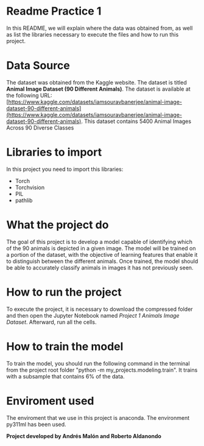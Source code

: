 ﻿# Readme Practice 1

In this README, we will explain where the data was obtained from, as well as list the libraries necessary to execute the files and how to run this project.


# Data Source
The dataset was obtained from the Kaggle website. The dataset is titled **Animal Image Dataset (90 Different Animals)**. The dataset is available at the following URL: [https://www.kaggle.com/datasets/iamsouravbanerjee/animal-image-dataset-90-different-animals](https://www.kaggle.com/datasets/iamsouravbanerjee/animal-image-dataset-90-different-animals). This dataset contains 5400 Animal Images Across 90 Diverse Classes




# Libraries to import

In this project you need to import this libraries:

 - Torch
 - Torchvision
 - PIL
 - pathlib

# What the project do
The goal of this project is to develop a model capable of identifying which of the 90 animals is depicted in a given image. The model will be trained on a portion of the dataset, with the objective of learning features that enable it to distinguish between the different animals. Once trained, the model should be able to accurately classify animals in images it has not previously seen.

# How to run the project 
To execute the project, it is necessary to download the compressed folder and then open the Jupyter Notebook named _Project 1 Animals Image Dataset_. Afterward, run all the cells.

# How to train the model
To train the model, you should run the following command in the terminal from the project root folder "python -m my_projects.modeling.train". It trains with a subsample that contains 6% of the data.


# Enviroment used
The enviroment that we use in this project is anaconda. The environment py311ml has been used.

**Project developed by Andrés Malón and Roberto Aldanondo**
